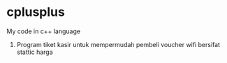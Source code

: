 # cplusplus
My code in c++ language

1. Program tiket kasir untuk mempermudah pembeli voucher wifi bersifat stattic harga 
